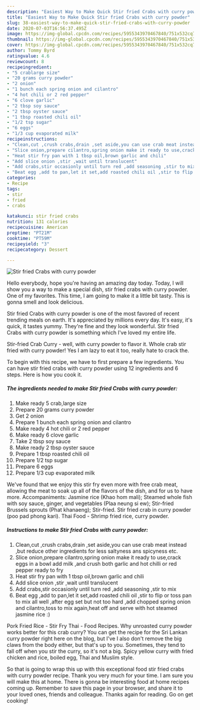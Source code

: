 ```yaml
---
description: "Easiest Way to Make Quick Stir fried Crabs with curry powder"
title: "Easiest Way to Make Quick Stir fried Crabs with curry powder"
slug: 38-easiest-way-to-make-quick-stir-fried-crabs-with-curry-powder
date: 2020-07-03T16:56:37.495Z
image: https://img-global.cpcdn.com/recipes/5955343970467840/751x532cq70/stir-fried-crabs-with-curry-powder-recipe-main-photo.jpg
thumbnail: https://img-global.cpcdn.com/recipes/5955343970467840/751x532cq70/stir-fried-crabs-with-curry-powder-recipe-main-photo.jpg
cover: https://img-global.cpcdn.com/recipes/5955343970467840/751x532cq70/stir-fried-crabs-with-curry-powder-recipe-main-photo.jpg
author: Tommy Byrd
ratingvalue: 4.6
reviewcount: 8
recipeingredient:
- "5 crablarge size"
- "20 grams curry powder"
- "2 onion"
- "1 bunch each spring onion and cilantro"
- "4 hot chili or 2 red pepper"
- "6 clove garlic"
- "2 tbsp soy sauce"
- "2 tbsp oyster sauce"
- "1 tbsp roasted chili oil"
- "1/2 tsp sugar"
- "6 eggs"
- "1/3 cup evaporated milk"
recipeinstructions:
- "Clean,cut ,crush crabs,drain ,set aside,you can use crab meat instead ,but reduce other ingredients for less saltyness ans spicyness etc."
- "Slice onion,prepare cilantro,spring onion make it ready to use,crack eggs in a bowl add milk ,and crush both garlic and hot chilli or red pepper ready to fry"
- "Heat stir fry pan with 1 tbsp oil,brown garlic and chili"
- "Add slice onion ,stir ,wait until translucent"
- "Add crabs,stir occasionly until turn red ,add seasoning ,stir to mix"
- "Beat egg ,add to pan,let it set,add roasted chili oil ,stir to flip or toss pan to mix all well ,after egg set but not too hard ,add chopped spring onion and cilantro,toss to mix again,heat off and serve with hot steamed jasmine rice :)"
categories:
- Recipe
tags:
- stir
- fried
- crabs

katakunci: stir fried crabs 
nutrition: 131 calories
recipecuisine: American
preptime: "PT21M"
cooktime: "PT59M"
recipeyield: "3"
recipecategory: Dessert

---
```



![Stir fried Crabs with curry powder](https://img-global.cpcdn.com/recipes/5955343970467840/751x532cq70/stir-fried-crabs-with-curry-powder-recipe-main-photo.jpg)

Hello everybody, hope you're having an amazing day today. Today, I will show you a way to make a special dish, stir fried crabs with curry powder. One of my favorites. This time, I am going to make it a little bit tasty. This is gonna smell and look delicious.

Stir fried Crabs with curry powder is one of the most favored of recent trending meals on earth. It's appreciated by millions every day. It's easy, it's quick, it tastes yummy. They're fine and they look wonderful. Stir fried Crabs with curry powder is something which I've loved my entire life.

Stir-fried Crab Curry - well, with curry powder to flavor it. Whole crab stir fried with curry powder! Yes I am lazy to eat it too, really hate to crack the.


To begin with this recipe, we have to first prepare a few ingredients. You can have stir fried crabs with curry powder using 12 ingredients and 6 steps. Here is how you cook it.

<!--inarticleads1-->

##### The ingredients needed to make Stir fried Crabs with curry powder:

1. Make ready 5 crab,large size
1. Prepare 20 grams curry powder
1. Get 2 onion
1. Prepare 1 bunch each spring onion and cilantro
1. Make ready 4 hot chili or 2 red pepper
1. Make ready 6 clove garlic
1. Take 2 tbsp soy sauce
1. Make ready 2 tbsp oyster sauce
1. Prepare 1 tbsp roasted chili oil
1. Prepare 1/2 tsp sugar
1. Prepare 6 eggs
1. Prepare 1/3 cup evaporated milk


We&#39;ve found that we enjoy this stir fry even more with free crab meat, allowing the meat to soak up all of the flavors of the dish, and for us to have more. Accompaniments: Jasmine rice (Khao hom mali); Steamed whole fish with soy sauce, ginger, and vegetables (Plaa neung si ew); Stir-fried Brussels sprouts (Phat khanaeng); Stir-fried. Stir fried crab in curry powder (poo pad phong kari). Thai Food - Shrimp fried rice, curry powder. 

<!--inarticleads2-->

##### Instructions to make Stir fried Crabs with curry powder:

1. Clean,cut ,crush crabs,drain ,set aside,you can use crab meat instead ,but reduce other ingredients for less saltyness ans spicyness etc.
1. Slice onion,prepare cilantro,spring onion make it ready to use,crack eggs in a bowl add milk ,and crush both garlic and hot chilli or red pepper ready to fry
1. Heat stir fry pan with 1 tbsp oil,brown garlic and chili
1. Add slice onion ,stir ,wait until translucent
1. Add crabs,stir occasionly until turn red ,add seasoning ,stir to mix
1. Beat egg ,add to pan,let it set,add roasted chili oil ,stir to flip or toss pan to mix all well ,after egg set but not too hard ,add chopped spring onion and cilantro,toss to mix again,heat off and serve with hot steamed jasmine rice :)


Pork Fried Rice - Stir Fry Thai - Food Recipes. Why unroasted curry powder works better for this crab curry? You can get the recipe for the Sri Lankan curry powder right here on the blog, but I&#39;ve I also don&#39;t remove the big claws from the body either, but that&#39;s up to you. Sometimes, they tend to fall off when you stir the curry, so it&#39;s not a big. Spicy yellow curry with fried chicken and rice, boiled egg, Thai and Muslim style. 

So that is going to wrap this up with this exceptional food stir fried crabs with curry powder recipe. Thank you very much for your time. I am sure you will make this at home. There is gonna be interesting food at home recipes coming up. Remember to save this page in your browser, and share it to your loved ones, friends and colleague. Thanks again for reading. Go on get cooking!
